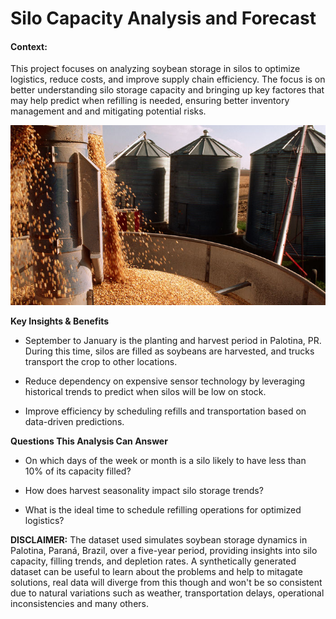 # Silo Capacity Analysis and Forecast

#### Context:

This project focuses on analyzing soybean storage in silos to optimize logistics, reduce costs, and improve supply chain efficiency. The focus is on better understanding silo storage capacity and bringing up key factores that may help predict when refilling is needed, ensuring better inventory management and and mitigating potential risks.

  ![Image](https://github.com/lgsilva-dev/silo/blob/main/silo.jpg)

**Key Insights & Benefits**

* September to January is the planting and harvest period in Palotina, PR. During this time, silos are filled as soybeans are harvested, and trucks transport the crop to other locations.

* Reduce dependency on expensive sensor technology by leveraging historical trends to predict when silos will be low on stock.

* Improve efficiency by scheduling refills and transportation based on data-driven predictions.

**Questions This Analysis Can Answer**

* On which days of the week or month is a silo likely to have less than 10% of its capacity filled?

* How does harvest seasonality impact silo storage trends?

* What is the ideal time to schedule refilling operations for optimized logistics?

**DISCLAIMER:** The dataset used simulates soybean storage dynamics in Palotina, Paraná, Brazil, over a five-year period, providing insights into silo capacity, filling trends, and depletion rates. A synthetically generated dataset can be useful to learn about the problems and help to mitagate solutions, real data will diverge from this though and won't be so consistent due to natural variations such as weather, transportation delays, operational inconsistencies and many others.
